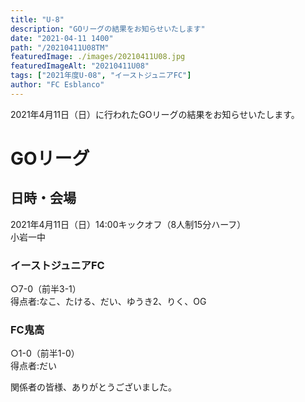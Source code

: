 ```yaml
---
title: "U-8"
description: "GOリーグの結果をお知らせいたします"
date: "2021-04-11 1400"
path: "/20210411U08TM"
featuredImage: ./images/20210411U08.jpg
featuredImageAlt: "20210411U08"
tags: ["2021年度U-08", "イーストジュニアFC"]
author: "FC Esblanco"
---
```


2021年4月11日（日）に行われたGOリーグの結果をお知らせいたします。

# GOリーグ

## 日時・会場

2021年4月11日（日）14:00キックオフ（8人制15分ハーフ）<br>
小岩一中

### イーストジュニアFC

○7-0（前半3-1）  
得点者:なこ、たける、だい、ゆうき2、りく、OG

### FC鬼高

○1-0（前半1-0）  
得点者:だい


関係者の皆様、ありがとうございました。
